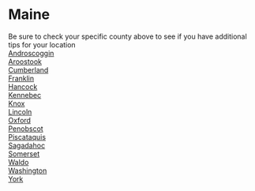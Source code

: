 # Maine
Be sure to check your specific county above to see if you have additional tips for your location\
[Androscoggin](Androscoggin.md)\
[Aroostook](Aroostook.md)\
[Cumberland](Cumberland.md)\
[Franklin](Franklin.md)\
[Hancock](Hancock.md)\
[Kennebec](Kennebec.md)\
[Knox](Knox.md)\
[Lincoln](Lincoln.md)\
[Oxford](Oxford.md)\
[Penobscot](Penobscot.md)\
[Piscataquis](Piscataquis.md)\
[Sagadahoc](Sagadahoc.md)\
[Somerset](Somerset.md)\
[Waldo](Waldo.md)\
[Washington](Washington.md)\
[York](York.md)